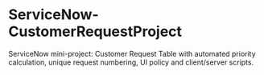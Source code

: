 # ServiceNow-CustomerRequestProject
ServiceNow mini-project: Customer Request Table with automated priority calculation, unique request numbering, UI policy and client/server scripts.
